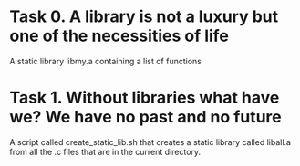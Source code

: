 # Task 0. A library is not a luxury but one of the necessities of life

A static library libmy.a containing a list of functions


# Task 1. Without libraries what have we? We have no past and no future

A script called create_static_lib.sh that creates a static library called liball.a from all the .c files that are in the current directory.
